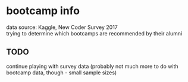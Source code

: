 # bootcamp info
data source: Kaggle, New Coder Survey 2017
<br>trying to determine which bootcamps are recommended by their alumni

## TODO
continue playing with survey data (probably not much more to do with bootcamp data, though - small sample sizes)
